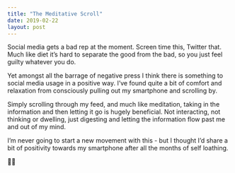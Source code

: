 ```yaml
---
title: "The Meditative Scroll"
date: 2019-02-22
layout: post
---
```

Social media gets a bad rep at the moment. Screen time this, Twitter that. Much like diet it’s hard to separate the good from the bad, so you just feel guilty whatever you do.

Yet amongst all the barrage of negative press I think there is something to social media usage in a positive way. I’ve found quite a bit of comfort and relaxation from consciously pulling out my smartphone and scrolling by.

Simply scrolling through my feed, and much like meditation, taking in the information and then letting it go is hugely beneficial. Not interacting, not thinking or dwelling, just digesting and letting the information flow past me and out of my mind.

I’m never going to start a new movement with this - but I thought I’d share a bit of positivity towards my smartphone after all the months of self loathing.

🤙🏻
